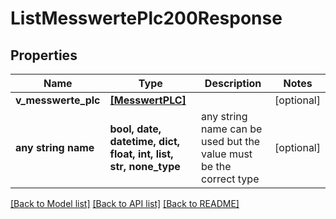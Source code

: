 # ListMesswertePlc200Response


## Properties
Name | Type | Description | Notes
------------ | ------------- | ------------- | -------------
**v_messwerte_plc** | [**[MesswertPLC]**](MesswertPLC.md) |  | [optional] 
**any string name** | **bool, date, datetime, dict, float, int, list, str, none_type** | any string name can be used but the value must be the correct type | [optional]

[[Back to Model list]](../README.md#documentation-for-models) [[Back to API list]](../README.md#documentation-for-api-endpoints) [[Back to README]](../README.md)


